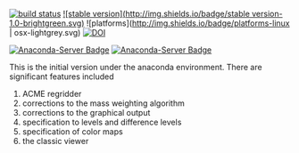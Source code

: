 [![build status](https://travis-ci.org/UV-CDAT/uvcmetrics.svg?branch=master)](https://travis-ci.org/UV-CDAT/uvcmetrics/builds)
[![stable version](http://img.shields.io/badge/stable version-1.0-brightgreen.svg)](https://github.com/UV-CDAT/uvcmetrics/releases/tag/1.0)
![platforms](http://img.shields.io/badge/platforms-linux | osx-lightgrey.svg)
[![DOI](https://zenodo.org/badge/doi/10.5281/zenodo.50101.svg)](http://dx.doi.org/10.5281/zenodo.50101)

[![Anaconda-Server Badge](https://anaconda.org/uvcdat/uvcmetrics/badges/installer/conda.svg)](https://conda.anaconda.org/uvcdat)
[![Anaconda-Server Badge](https://anaconda.org/uvcdat/uvcmetrics/badges/downloads.svg)](https://anaconda.org/uvcdat/uvcmetrics)


This is the initial version under the anaconda environment. There are significant features included

1. ACME regridder
2. corrections to the mass weighting algorithm
3. corrections to the graphical output
4. specification to levels and difference levels
5. specification of color maps
6. the classic viewer

	
